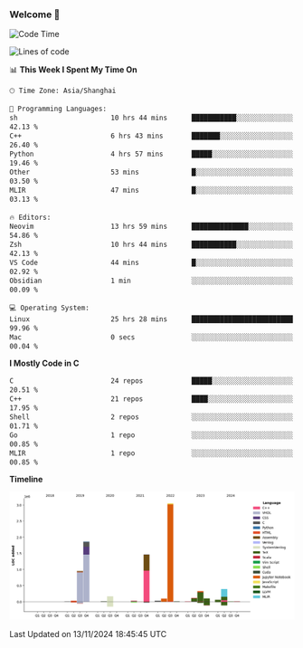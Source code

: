 ### Welcome 👋

<!--START_SECTION:waka-->
![Code Time](http://img.shields.io/badge/Code%20Time-1%2C735%20hrs%2021%20mins-blue)

![Lines of code](https://img.shields.io/badge/From%20Hello%20World%20I%27ve%20Written-8.7%20million%20lines%20of%20code-blue)

📊 **This Week I Spent My Time On** 

```text
🕑︎ Time Zone: Asia/Shanghai

💬 Programming Languages: 
sh                       10 hrs 44 mins      ███████████░░░░░░░░░░░░░░   42.13 % 
C++                      6 hrs 43 mins       ███████░░░░░░░░░░░░░░░░░░   26.40 % 
Python                   4 hrs 57 mins       █████░░░░░░░░░░░░░░░░░░░░   19.46 % 
Other                    53 mins             █░░░░░░░░░░░░░░░░░░░░░░░░   03.50 % 
MLIR                     47 mins             █░░░░░░░░░░░░░░░░░░░░░░░░   03.13 % 

🔥 Editors: 
Neovim                   13 hrs 59 mins      ██████████████░░░░░░░░░░░   54.86 % 
Zsh                      10 hrs 44 mins      ███████████░░░░░░░░░░░░░░   42.13 % 
VS Code                  44 mins             █░░░░░░░░░░░░░░░░░░░░░░░░   02.92 % 
Obsidian                 1 min               ░░░░░░░░░░░░░░░░░░░░░░░░░   00.09 % 

💻 Operating System: 
Linux                    25 hrs 28 mins      █████████████████████████   99.96 % 
Mac                      0 secs              ░░░░░░░░░░░░░░░░░░░░░░░░░   00.04 % 
```

**I Mostly Code in C** 

```text
C                        24 repos            █████░░░░░░░░░░░░░░░░░░░░   20.51 % 
C++                      21 repos            ████░░░░░░░░░░░░░░░░░░░░░   17.95 % 
Shell                    2 repos             ░░░░░░░░░░░░░░░░░░░░░░░░░   01.71 % 
Go                       1 repo              ░░░░░░░░░░░░░░░░░░░░░░░░░   00.85 % 
MLIR                     1 repo              ░░░░░░░░░░░░░░░░░░░░░░░░░   00.85 % 
```



**Timeline**

![Lines of Code chart](https://raw.githubusercontent.com/Bohan-hu/Bohan-hu/master/assets/bar_graph.png)


 Last Updated on 13/11/2024 18:45:45 UTC
<!--END_SECTION:waka-->



